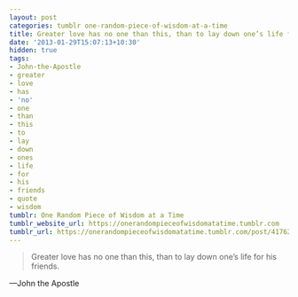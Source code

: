 ```yaml
---
layout: post
categories: tumblr one-random-piece-of-wisdom-at-a-time
title: Greater love has no one than this, than to lay down one’s life for his friends.
date: '2013-01-29T15:07:13+10:30'
hidden: true
tags:
- John-the-Apostle
- greater
- love
- has
- 'no'
- one
- than
- this
- to
- lay
- down
- ones
- life
- for
- his
- friends
- quote
- wisdom
tumblr: One Random Piece of Wisdom at a Time
tumblr_website_url: https://onerandompieceofwisdomatatime.tumblr.com
tumblr_url: https://onerandompieceofwisdomatatime.tumblr.com/post/41762997510/greater-love-has-no-one-than-this-than-to-lay
---
```

> Greater love has no one than this, than to lay down one’s life for his friends.

—John the Apostle
